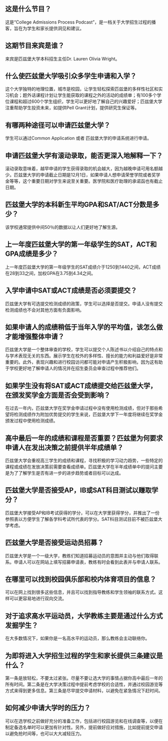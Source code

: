 
## 这是什么节目？

这是“College Admissions Process Podcast”，是一档关于大学招生过程的播客，旨在为学生和家长提供洞见和建议。


## 这期节目来宾是谁？

来宾是匹兹堡大学本科招生主任Dr. Lauren Olivia Wright。


## 什么使匹兹堡大学吸引众多学生申请和入学？

这个大学独特的地理位置，城市是校园，让学生轻松探索匹兹堡的多样性社区和实习机会；题外话课程计划让学生能获取的课程之外的活动的成绩单；有100多个学位课程和超过600个学生组织，学生可以更好地了解自己的兴趣爱好；匹兹堡大学注重帮助学生投资未来，如提供Pell Grant计划，提供研究生保证等。


## 有哪两种途径可以申请匹兹堡大学？

学生可以通过Common Application 或者 匹兹堡大学的申请系统进行申请。


## 申请匹兹堡大学有滚动录取，能否更深入地解释一下？

滚动录取意味着，越早申请的学生获得录取的机会越大，因为越晚申请可用名额越少。匹兹堡大学的申请截止日期是12月1日，如果申请人想申请荣誉学院或者奖学金等等，这个重要日期对学生来说至关重要。医学院和医疗助理的承诺函也有截止日期。


## 匹兹堡大学的本科新生平均GPA和SAT/ACT分数是多少？

该学校通常提供中间50％的数据以让人们更好地了解生源。


## 上一年度匹兹堡大学的第一年级学生的SAT，ACT和GPA成绩是多少？

上一年度匹兹堡大学的第一年级学生的SAT成绩介于1250到1440之间，ACT成绩在28到33之间，加权GPA在3.75到4.34之间。


## 入学申请中SAT或ACT成绩是否必须要提交？

匹兹堡大学有可选提交检测成绩的政策，学生可以选择是否提交。申请人没有提交检测成绩也不会对其他方面有负面影响。


## 如果申请人的成绩稍低于当年入学的平均值，该怎么做才能增强整体申请？

匹兹堡大学是一个整体审查的学校，学生可以提交个人陈述书以介绍自己的特点和与学术表现无关的东西。展示学生在校外的多样性、擅长的能力和利益爱好是非常重要的。此外，表现兴趣和进行校园访问都可能对申请产生积极影响，因为这有助于学校更好地了解申请人的情况并在招生委员会审查过程中推荐他们。


## 如果学生没有将SAT或ACT成绩提交给匹兹堡大学，在颁发奖学金方面是否会受到影响？

在过去一年内，匹兹堡大学在奖学金申请过程中没有使用检测成绩，但对于那些希望将检测成绩作为附加优势提交的学生来说，匹兹堡大学下一年度将继续在奖学金颁发过程中使用检测成绩。


## 高中最后一年的成绩和课程是否重要？匹兹堡为何要求申请人在发出决策之前提供半年成绩单？

匹兹堡大学会重视高三学生的成绩和课程，寻找积极的学习动力趋势，一些特定的课程或成绩在发放决策前需要查看成绩单。匹兹堡大学在半年成绩单中的提问主要是为了了解学生是否有进一步的进步趋势或者目标可以达成。


## 匹兹堡大学是否接受AP，IB或SAT科目测试以赚取学分？

匹兹堡大学接受AP和IB考试获得的学分，可以在大学里获得学分，并推出了一份参照表以方便学生了解各学科考试所代表的学分。SAT科目测试目前不被匹兹堡大学考虑。


## 匹兹堡大学是否接受运动员招募？

匹兹堡大学是一个一级大学，教练们知道招募运动员的意图并主动与他们取得联系。申请人可以在网站上填写招募申请表，教练有时会看到此表并与申请人联系。


## 在哪里可以找到校园俱乐部和校内体育项目的信息？  

可以在网上找到很多这些信息，并且可以找到指导教练和学生领袖的联系方式。这样可以更容易地进行双向交流。
  

## 对于追求高水平运动员，大学教练主要是通过什么方式发掘学生？  

在大多数情况下，如果你是一名高水平的运动员，那么教练会主动联络你。
 

## 为即将进入大学招生过程的学生和家长提供三条建议是什么？  

第一条是放轻松，不要太过紧张。尽量不要让选大学的事情占据你高中最后一年的所有时间。第二条是在大学决策过程中提前考虑学校的合适性，并通过校园游览等方式来得到更多信息。第三条是尽早提交申请材料，以避免在紧急情况下赶时间。
  

## 如何减少申请大学时的压力？  

可以在选学校之前做好充分的准备工作，包括进行校园游览和在线调查等，以便在制定备选名单时可以更加有针对性。另外，提前做好应对措施，比如提前提交申请以避免抢时间等，也可以大大减轻压力。

